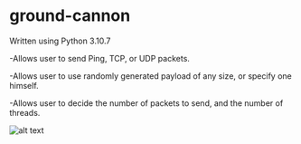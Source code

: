 # ground-cannon
Written using Python 3.10.7 

-Allows user to send Ping, TCP, or UDP packets. 

-Allows user to use randomly generated payload of any size, or specify one himself.

-Allows user to decide the number of packets to send, and the number of threads.

![alt text](https://github.com/imcyber0wl/ground-cannon/blob/main/GUIphoto.PNG)
